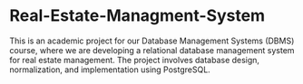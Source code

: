 # Real-Estate-Managment-System
This is an academic project for our Database Management Systems (DBMS) course, where we are developing a relational database management system for real estate management. The project involves database design, normalization, and implementation using PostgreSQL.

